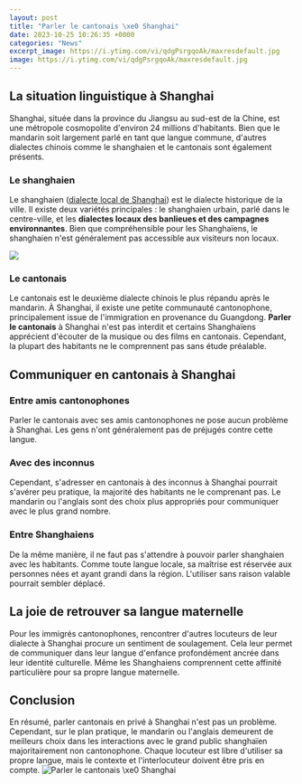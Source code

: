 ```yaml
---
layout: post
title: "Parler le cantonais \xe0 Shanghai"
date: 2023-10-25 10:26:35 +0000
categories: "News"
excerpt_image: https://i.ytimg.com/vi/qdgPsrgqoAk/maxresdefault.jpg
image: https://i.ytimg.com/vi/qdgPsrgqoAk/maxresdefault.jpg
---
```


## La situation linguistique à Shanghai 
Shanghai, située dans la province du Jiangsu au sud-est de la Chine, est une métropole cosmopolite d'environ 24 millions d'habitants. Bien que le mandarin soit largement parlé en tant que langue commune, d'autres dialectes chinois comme le shanghaien et le cantonais sont également présents. 
### Le shanghaien 
Le shanghaien ([dialecte local de Shanghai](https://thetopnews.github.io/ps5-storage-upgrade-options/)) est le dialecte historique de la ville. Il existe deux variétés principales : le shanghaien urbain, parlé dans le centre-ville, et les **dialectes locaux des banlieues et des campagnes environnantes**. Bien que compréhensible pour les Shanghaïens, le shanghaien n'est généralement pas accessible aux visiteurs non locaux. 

![](https://chine.in/images/2019/9d3fea8292058e6bf1759b28cc3c3293.png)
### Le cantonais 
Le cantonais est le deuxième dialecte chinois le plus répandu après le mandarin. À Shanghai, il existe une petite communauté cantonophone, principalement issue de l'immigration en provenance du Guangdong. **Parler le cantonais** à Shanghai n'est pas interdit et certains Shanghaïens apprécient d'écouter de la musique ou des films en cantonais. Cependant, la plupart des habitants ne le comprennent pas sans étude préalable.
## Communiquer en cantonais à Shanghai
### Entre amis cantonophones
Parler le cantonais avec ses amis cantonophones ne pose aucun problème à Shanghai. Les gens n'ont généralement pas de préjugés contre cette langue. 
### Avec des inconnus 
Cependant, s'adresser en cantonais à des inconnus à Shanghai pourrait s'avérer peu pratique, la majorité des habitants ne le comprenant pas. Le mandarin ou l'anglais sont des choix plus appropriés pour communiquer avec le plus grand nombre.
### Entre Shanghaiens 
De la même manière, il ne faut pas s'attendre à pouvoir parler shanghaien avec les habitants. Comme toute langue locale, sa maîtrise est réservée aux personnes nées et ayant grandi dans la région. L'utiliser sans raison valable pourrait sembler déplacé.
## La joie de retrouver sa langue maternelle
Pour les immigrés cantonophones, rencontrer d'autres locuteurs de leur dialecte à Shanghai procure un sentiment de soulagement. Cela leur permet de communiquer dans leur langue d'enfance profondément ancrée dans leur identité culturelle. Même les Shanghaiens comprennent cette affinité particulière pour sa propre langue maternelle.
## Conclusion 
En résumé, parler cantonais en privé à Shanghai n'est pas un problème. Cependant, sur le plan pratique, le mandarin ou l'anglais demeurent de meilleurs choix dans les interactions avec le grand public shanghaïen majoritairement non cantonophone. Chaque locuteur est libre d'utiliser sa propre langue, mais le contexte et l'interlocuteur doivent être pris en compte.
![Parler le cantonais \xe0 Shanghai](https://i.ytimg.com/vi/qdgPsrgqoAk/maxresdefault.jpg)